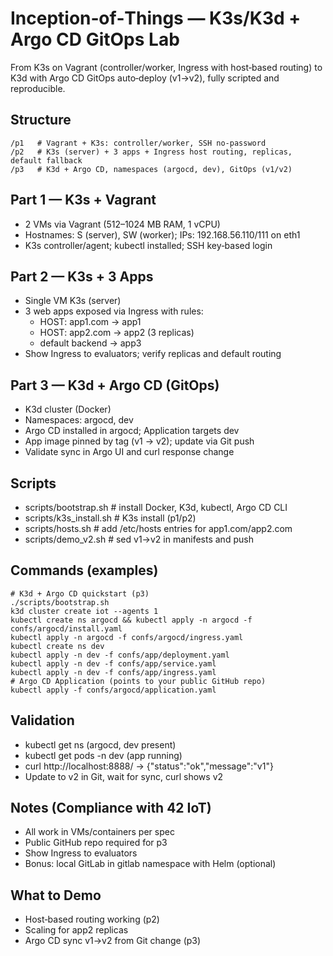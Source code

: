 # Inception‑of‑Things — K3s/K3d + Argo CD GitOps Lab

From K3s on Vagrant (controller/worker, Ingress with host‑based routing) to K3d with Argo CD GitOps auto‑deploy (v1→v2), fully scripted and reproducible.

## Structure
```
/p1   # Vagrant + K3s: controller/worker, SSH no‑password
/p2   # K3s (server) + 3 apps + Ingress host routing, replicas, default fallback
/p3   # K3d + Argo CD, namespaces (argocd, dev), GitOps (v1/v2)
```

## Part 1 — K3s + Vagrant
- 2 VMs via Vagrant (512–1024 MB RAM, 1 vCPU)
- Hostnames: <login>S (server), <login>SW (worker); IPs: 192.168.56.110/111 on eth1
- K3s controller/agent; kubectl installed; SSH key‑based login

## Part 2 — K3s + 3 Apps
- Single VM K3s (server)
- 3 web apps exposed via Ingress with rules:
  - HOST: app1.com → app1
  - HOST: app2.com → app2 (3 replicas)
  - default backend → app3
- Show Ingress to evaluators; verify replicas and default routing

## Part 3 — K3d + Argo CD (GitOps)
- K3d cluster (Docker)
- Namespaces: argocd, dev
- Argo CD installed in argocd; Application targets dev
- App image pinned by tag (v1 → v2); update via Git push
- Validate sync in Argo UI and curl response change

## Scripts
- scripts/bootstrap.sh   # install Docker, K3d, kubectl, Argo CD CLI
- scripts/k3s_install.sh # K3s install (p1/p2)
- scripts/hosts.sh       # add /etc/hosts entries for app1.com/app2.com
- scripts/demo_v2.sh     # sed v1→v2 in manifests and push

## Commands (examples)
```
# K3d + Argo CD quickstart (p3)
./scripts/bootstrap.sh
k3d cluster create iot --agents 1
kubectl create ns argocd && kubectl apply -n argocd -f confs/argocd/install.yaml
kubectl apply -n argocd -f confs/argocd/ingress.yaml
kubectl create ns dev
kubectl apply -n dev -f confs/app/deployment.yaml
kubectl apply -n dev -f confs/app/service.yaml
kubectl apply -n dev -f confs/app/ingress.yaml
# Argo CD Application (points to your public GitHub repo)
kubectl apply -f confs/argocd/application.yaml
```

## Validation
- kubectl get ns (argocd, dev present)
- kubectl get pods -n dev (app running)
- curl http://localhost:8888/ → {"status":"ok","message":"v1"}
- Update to v2 in Git, wait for sync, curl shows v2

## Notes (Compliance with 42 IoT)
- All work in VMs/containers per spec
- Public GitHub repo required for p3
- Show Ingress to evaluators
- Bonus: local GitLab in gitlab namespace with Helm (optional)

## What to Demo
- Host‑based routing working (p2)
- Scaling for app2 replicas
- Argo CD sync v1→v2 from Git change (p3)
